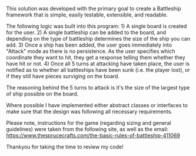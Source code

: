 
This solution was developed with the primary goal to create a Battleship framework that is simple, easily testable, extensible, and readable.

The following logic was built into this program:
	1) A single board is created for the user.
	2) A single battleship can be added to the board, and depending on the type of battleship determines the size of the ship you can add.
	3) Once a ship has been added, the user goes immediately into "Attack" mode as there is no persistence. As the user specifies which
	coordinate they want to hit, they get a response telling them whether they have hit or not.
	4) Once all 5 turns at attacking have taken place, the user is notified as to whether all battleships have been sunk (i.e. the player lost),
	or if they still have pieces surviging on the board.

The reasoning behind the 5 turns to attack is it's the size of the largest type of ship possible on the board.

Where possible I have implemented either abstract classes or interfaces to make sure that the design was following all necessary requirements.

Please note, instructions for the game (regarding sizing and general guidelines) were
taken from the following site, as well as the email: https://www.thesprucecrafts.com/the-basic-rules-of-battleship-411069

Thankyou for taking the time to review my code!